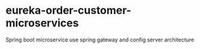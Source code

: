 # eureka-order-customer-microservices
Spring boot microservice use spring gateway and  config  server architecture
